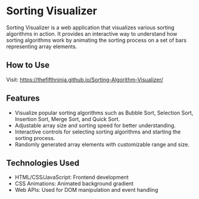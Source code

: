 # Sorting Visualizer

Sorting Visualizer is a web application that visualizes various sorting algorithms in action. It provides an interactive way to understand how sorting algorithms work by animating the sorting process on a set of bars representing array elements.

## How to Use
Visit: https://thefifthninja.github.io/Sorting-Algorithm-Visualizer/

## Features

- Visualize popular sorting algorithms such as Bubble Sort, Selection Sort, Insertion Sort, Merge Sort, and Quick Sort.
- Adjustable array size and sorting speed for better understanding.
- Interactive controls for selecting sorting algorithms and starting the sorting process.
- Randomly generated array elements with customizable range and size.

## Technologies Used

- HTML/CSS/JavaScript: Frontend development
- CSS Animations: Animated background gradient
- Web APIs: Used for DOM manipulation and event handling